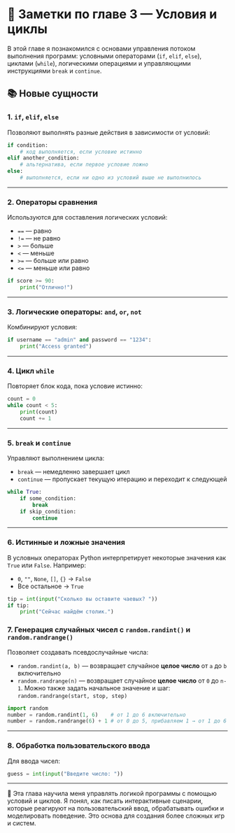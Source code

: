 # 📝 Заметки по главе 3 — Условия и циклы

В этой главе я познакомился с основами управления потоком выполнения программ: условными операторами (`if`, `elif`, `else`), циклами (`while`), логическими операциями и управляющими инструкциями `break` и `continue`.

## 📚 Новые сущности

### 1. `if`, `elif`, `else`  
Позволяют выполнять разные действия в зависимости от условий:

```python
if condition:
    # код выполняется, если условие истинно
elif another_condition:
    # альтернатива, если первое условие ложно
else:
    # выполняется, если ни одно из условий выше не выполнилось
```

---

### 2. Операторы сравнения

Используются для составления логических условий:

* `==` — равно
* `!=` — не равно
* `>` — больше
* `<` — меньше
* `>=` — больше или равно
* `<=` — меньше или равно

```python
if score >= 90:
    print("Отлично!")
```

---

### 3. Логические операторы: `and`, `or`, `not`

Комбинируют условия:

```python
if username == "admin" and password == "1234":
    print("Access granted")
```

---

### 4. Цикл `while`

Повторяет блок кода, пока условие истинно:

```python
count = 0
while count < 5:
    print(count)
    count += 1
```

---

### 5. `break` и `continue`

Управляют выполнением цикла:

* `break` — немедленно завершает цикл
* `continue` — пропускает текущую итерацию и переходит к следующей

```python
while True:
    if some_condition:
        break
    if skip_condition:
        continue
```

---

### 6. Истинные и ложные значения

В условных операторах Python интерпретирует некоторые значения как `True` или `False`. Например:

* `0`, `""`, `None`, `[]`, `{}` → `False`
* Все остальное → `True`

```python
tip = int(input("Сколько вы оставите чаевых? "))
if tip:
    print("Сейчас найдём столик.")
```

### 7. Генерация случайных чисел с `random.randint()` и `random.randrange()`

Позволяет создавать псевдослучайные числа:

* `random.randint(a, b)` — возвращает случайное **целое число** от `a` до `b` включительно
* `random.randrange(n)` — возвращает случайное **целое число** от `0` до `n-1`. Можно также задать начальное значение и шаг: `random.randrange(start, stop, step)`

```python
import random
number = random.randint(1, 6)    # от 1 до 6 включительно
number = random.randrange(6) + 1 # от 0 до 5, прибавляем 1 → от 1 до 6
```

---

### 8. Обработка пользовательского ввода

Для ввода чисел:

```python
guess = int(input("Введите число: "))
```
---

📌 Эта глава научила меня управлять логикой программы с помощью условий и циклов. Я понял, как писать интерактивные сценарии, которые реагируют на пользовательский ввод, обрабатывать ошибки и моделировать поведение. Это основа для создания более сложных игр и систем.

